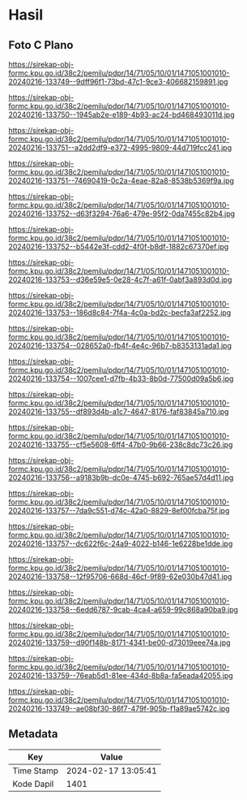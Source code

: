 # Hasil

## Foto C Plano

https://sirekap-obj-formc.kpu.go.id/38c2/pemilu/pdpr/14/71/05/10/01/1471051001010-20240216-133749--9dff96f1-73bd-47c1-9ce3-406682159891.jpg

https://sirekap-obj-formc.kpu.go.id/38c2/pemilu/pdpr/14/71/05/10/01/1471051001010-20240216-133750--1945ab2e-e189-4b93-ac24-bd468493011d.jpg

https://sirekap-obj-formc.kpu.go.id/38c2/pemilu/pdpr/14/71/05/10/01/1471051001010-20240216-133751--a2dd2df9-e372-4995-9809-44d719fcc241.jpg

https://sirekap-obj-formc.kpu.go.id/38c2/pemilu/pdpr/14/71/05/10/01/1471051001010-20240216-133751--74690419-0c2a-4eae-82a8-8538b5369f9a.jpg

https://sirekap-obj-formc.kpu.go.id/38c2/pemilu/pdpr/14/71/05/10/01/1471051001010-20240216-133752--d63f3294-76a6-479e-95f2-0da7455c82b4.jpg

https://sirekap-obj-formc.kpu.go.id/38c2/pemilu/pdpr/14/71/05/10/01/1471051001010-20240216-133752--b5442e3f-cdd2-4f0f-b8df-1882c67370ef.jpg

https://sirekap-obj-formc.kpu.go.id/38c2/pemilu/pdpr/14/71/05/10/01/1471051001010-20240216-133753--d36e59e5-0e28-4c7f-a61f-0abf3a893d0d.jpg

https://sirekap-obj-formc.kpu.go.id/38c2/pemilu/pdpr/14/71/05/10/01/1471051001010-20240216-133753--186d8c84-7f4a-4c0a-bd2c-becfa3af2252.jpg

https://sirekap-obj-formc.kpu.go.id/38c2/pemilu/pdpr/14/71/05/10/01/1471051001010-20240216-133754--028652a0-fb4f-4e4c-96b7-b8353131ada1.jpg

https://sirekap-obj-formc.kpu.go.id/38c2/pemilu/pdpr/14/71/05/10/01/1471051001010-20240216-133754--1007cee1-d7fb-4b33-8b0d-77500d09a5b6.jpg

https://sirekap-obj-formc.kpu.go.id/38c2/pemilu/pdpr/14/71/05/10/01/1471051001010-20240216-133755--df893d4b-a1c7-4647-8176-faf83845a710.jpg

https://sirekap-obj-formc.kpu.go.id/38c2/pemilu/pdpr/14/71/05/10/01/1471051001010-20240216-133755--cf5e5608-6ff4-47b0-9b66-238c8dc73c26.jpg

https://sirekap-obj-formc.kpu.go.id/38c2/pemilu/pdpr/14/71/05/10/01/1471051001010-20240216-133756--a9183b9b-dc0e-4745-b692-765ae57d4d11.jpg

https://sirekap-obj-formc.kpu.go.id/38c2/pemilu/pdpr/14/71/05/10/01/1471051001010-20240216-133757--7da9c551-d74c-42a0-8829-8ef00fcba75f.jpg

https://sirekap-obj-formc.kpu.go.id/38c2/pemilu/pdpr/14/71/05/10/01/1471051001010-20240216-133757--dc622f6c-24a9-4022-b146-1e6228be1dde.jpg

https://sirekap-obj-formc.kpu.go.id/38c2/pemilu/pdpr/14/71/05/10/01/1471051001010-20240216-133758--12f95706-668d-46cf-9f89-62e030b47d41.jpg

https://sirekap-obj-formc.kpu.go.id/38c2/pemilu/pdpr/14/71/05/10/01/1471051001010-20240216-133758--6edd6787-9cab-4ca4-a659-99c868a90ba9.jpg

https://sirekap-obj-formc.kpu.go.id/38c2/pemilu/pdpr/14/71/05/10/01/1471051001010-20240216-133759--d90f148b-8171-4341-be00-d73019eee74a.jpg

https://sirekap-obj-formc.kpu.go.id/38c2/pemilu/pdpr/14/71/05/10/01/1471051001010-20240216-133759--76eab5d1-81ee-434d-8b8a-fa5eada42055.jpg

https://sirekap-obj-formc.kpu.go.id/38c2/pemilu/pdpr/14/71/05/10/01/1471051001010-20240216-133749--ae08bf30-86f7-479f-905b-f1a89ae5742c.jpg


## Metadata

| Key        | Value               |
| ---------- | ------------------- |
| Time Stamp | 2024-02-17 13:05:41 |
| Kode Dapil | 1401                |



